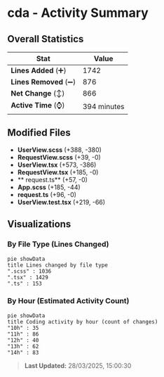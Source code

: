 # cda - Activity Summary 

## Overall Statistics

| Stat                   | Value                                                             |
| ---------------------- | ----------------------------------------------------------------- |
| **Lines Added** (➕)   | 1742                                          |
| **Lines Removed** (➖) | 876                                        |
| **Net Change** (↕)    | 866                |
| **Active Time** (⌚)   | 394 minutes |


## Modified Files
- **UserView.scss** (+388, -380)
- **RequestView.scss** (+39, -0)
- **UserView.tsx** (+573, -386)
- **RequestView.tsx** (+185, -0)
- ** request.ts** (+57, -0)
- **App.scss** (+185, -44)
- **request.ts** (+96, -0)
- **UserView.test.tsx** (+219, -66)

## Visualizations

### By File Type (Lines Changed)

```mermaid
pie showData
title Lines changed by file type
".scss" : 1036
".tsx" : 1429
".ts" : 153
```

### By Hour (Estimated Activity Count)

```mermaid
pie showData
title Coding activity by hour (count of changes)
"10h" : 35
"11h" : 86
"12h" : 40
"13h" : 62
"14h" : 83
```


> **Last Updated:** 28/03/2025, 15:00:30